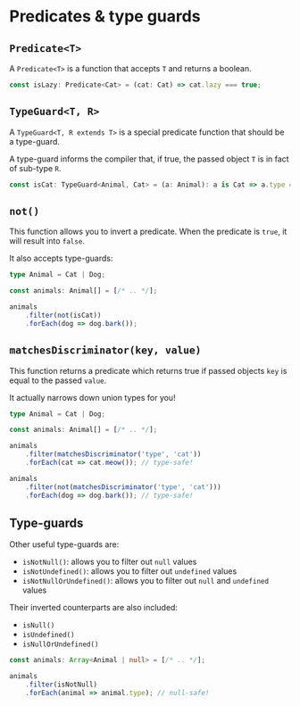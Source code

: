 # Predicates & type guards

## `Predicate<T>`

A `Predicate<T>` is a function that accepts `T` and returns a boolean.

```typescript
const isLazy: Predicate<Cat> = (cat: Cat) => cat.lazy === true;
```

## `TypeGuard<T, R>`

A `TypeGuard<T, R extends T>` is a special predicate function that should be a type-guard.

A type-guard informs the compiler that, if true, the passed object `T` is in fact of sub-type `R`.

```typescript
const isCat: TypeGuard<Animal, Cat> = (a: Animal): a is Cat => a.type === 'cat';
```
 

## `not()`

This function allows you to invert a predicate. When the predicate is `true`, it will result into `false`.

It also accepts type-guards:

```typescript
type Animal = Cat | Dog;

const animals: Animal[] = [/* .. */];

animals
    .filter(not(isCat))
    .forEach(dog => dog.bark());
```

## `matchesDiscriminator(key, value)`

This function returns a predicate which returns true if passed objects `key` is equal to the passed `value`.

It actually narrows down union types for you!

```typescript
type Animal = Cat | Dog;

const animals: Animal[] = [/* .. */];

animals
    .filter(matchesDiscriminator('type', 'cat'))
    .forEach(cat => cat.meow()); // type-safe!

animals
    .filter(not(matchesDiscriminator('type', 'cat')))
    .forEach(dog => dog.bark()); // type-safe!
```

## Type-guards

Other useful type-guards are:

* `isNotNull()`: allows you to filter out `null` values
* `isNotUndefined()`: allows you to filter out `undefined` values
* `isNotNullOrUndefined()`: allows you to filter out `null` and `undefined` values

Their inverted counterparts are also included:

* `isNull()`
* `isUndefined()`
* `isNullOrUndefined()`

```typescript
const animals: Array<Animal | null> = [/* .. */];

animals
    .filter(isNotNull)
    .forEach(animal => animal.type); // null-safe!

```

